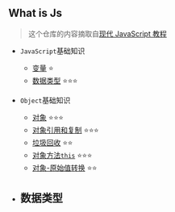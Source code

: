 ## What is Js

> 这个仓库的内容摘取自[现代 JavaScript 教程](https://zh.javascript.info/)

- `JavaScript`基础知识

  - [变量](/src/basic/variables/) ⭐
  - [数据类型](/src/basic/types) ⭐⭐⭐

- `Object`基础知识
  - [对象](/src/object/object/) ⭐⭐⭐
  - [对象引用和复制](/src/object/object-copy/) ⭐⭐⭐
  - [垃圾回收](/src/object/garbage-collection/) ⭐⭐
  - [对象方法`this`](/src/object/object-methods/) ⭐⭐⭐
  - [对象-原始值转换](/src/object/object-toprimitive/) ⭐⭐

- 数据类型
  - 